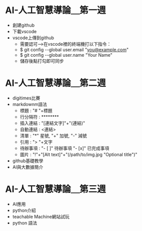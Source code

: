 # AI-人工智慧導論＿第一週
- 創建github
- 下載vscode
- vscode上傳到github
    - 需要認可-->在vscode裡的終端機打以下指令：
    - $ git config --global user.email "you@example.com"
    - $ git config --global user.name "Your Name"
    - 儲存後點打勾即可同步
# AI-人工智慧導論＿第二週
- digitimes比賽
- markdownm語法
    - 標題 : "# "+標題
    - 行分隔符 : ********
    - 插入連結 : "[連結文字]"+"(連結)"
    - 自動連結 : <連結>
    - 清單 : "*" 星號, "+" 加號, "-" 減號
    - 引用 : "> "+文字
    - 待辦事項 : "- [ ]" 待辦事項
                "- [x]" 已完成事項
    - 圖片 : "!"+"[Alt text]"+"(/path/to/img.jpg "Optional title")"
- github基礎教學
- AI與大數據簡介 
# AI-人工智慧導論＿第三週
- AI應用
- python介紹
- teachable Machine網站試玩
- python 語法
